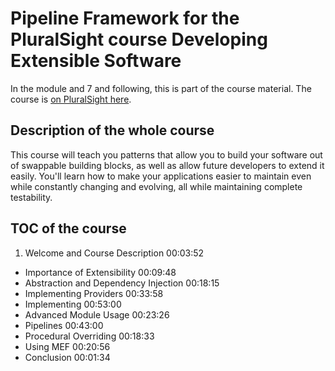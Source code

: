 # Pipeline Framework for the PluralSight course Developing Extensible Software

In the module and 7 and following, this is part of the course material. The course is [on PluralSight here](http://pluralsight.com/training/Courses/TableOfContents/developing-extensible-software "on PluralSight here").

## Description of the whole course

This course will teach you patterns that allow you to build your software out of swappable building blocks, as well as allow future developers to extend it easily. You'll learn how to make your applications easier to maintain even while constantly changing and evolving, all while maintaining complete testability.

## TOC of the course

1. Welcome and Course Description          00:03:52
* Importance of Extensibility             00:09:48
* Abstraction and Dependency Injection    00:18:15
* Implementing Providers                  00:33:58
* Implementing                            00:53:00
* Advanced Module Usage                   00:23:26
* Pipelines                               00:43:00
* Procedural Overriding                   00:18:33
* Using MEF                               00:20:56
* Conclusion                              00:01:34   

